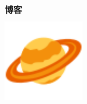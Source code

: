 # 博客

<!-- ![avatar](./avatar.svg) -->

<img src="./avatar.svg" width="50%" height="50%" align="middle">